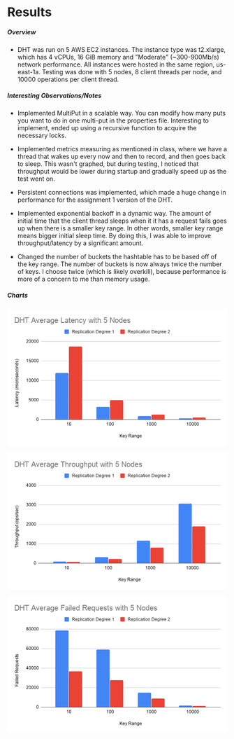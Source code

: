 # Results
##### Overview
* DHT was run on 5 AWS EC2 instances. The instance type was t2.xlarge, which has 4 vCPUs, 16 GiB memory and "Moderate" 
    (~300-900Mb/s) network performance. All instances were hosted in the same region, us-east-1a. Testing was done with
    5 nodes, 8 client threads per node, and 10000 operations per client thread.

##### Interesting Observations/Notes
* Implemented MultiPut in a scalable way. You can modify how many puts you want to do in one multi-put in the properties
    file. Interesting to implement, ended up using a recursive function to acquire the necessary locks.
    
* Implemented metrics measuring as mentioned in class, where we have a thread that wakes up every now and then to record,
    and then goes back to sleep. This wasn't graphed, but during testing, I noticed that throughput would be lower during
    startup and gradually speed up as the test went on.
    
* Persistent connections was implemented, which made a huge change in performance for the assignment 1 version of the DHT.

* Implemented exponential backoff in a dynamic way. The amount of initial time that the client thread sleeps when it
    it has a request fails goes up when there is a smaller key range. In other words, smaller key range means bigger
    initial sleep time. By doing this, I was able to improve throughput/latency by a significant amount.

* Changed the number of buckets the hashtable has to be based off of the key range. The number of buckets is now always
    twice the number of keys. I choose twice (which is likely overkill), because performance is more of a concern to me
    than memory usage.

##### Charts
![Latency](DHT_Average_Latency_with_5_Nodes.png)

![Throughput](DHT_Average_Throughput_with_5_Nodes.png)

![Failed Requests](DHT_Average_Failed_Requests_with_5_Nodes.png)